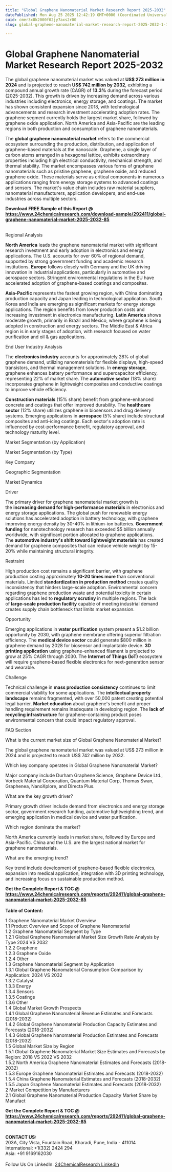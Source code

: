 ```yaml
---
title: "Global Graphene Nanomaterial Market Research Report 2025-2032"
datePublished: Mon Aug 25 2025 12:42:19 GMT+0000 (Coordinated Universal Time)
cuid: cmer3x8k2000f02jy7axs2r00
slug: global-graphene-nanomaterial-market-research-report-2025-2032-1-1

---
```


# Global Graphene Nanomaterial Market Research Report 2025-2032

<p>The global graphene nanomaterial market was valued at <strong>US$ 273 million in 2024</strong> and is projected to reach <strong>US$ 742 million by 2032</strong>, exhibiting a compound annual growth rate (CAGR) of <strong>13.3%</strong> during the forecast period (2025-2032). This growth is driven by increasing demand across various industries including electronics, energy storage, and coatings. The market has shown consistent expansion since 2018, with technological advancements and research investment accelerating adoption rates. The graphene segment currently holds the largest market share, followed by graphene oxide application. North America and Asia-Pacific are the leading regions in both production and consumption of graphene nanomaterials.</p><p>
</p><p>The <strong>global graphene nanomaterial market</strong> refers to the commercial ecosystem surrounding the production, distribution, and application of graphene-based materials at the nanoscale. Graphene, a single layer of carbon atoms arranged in a hexagonal lattice, exhibits extraordinary properties including high electrical conductivity, mechanical strength, and thermal stability. The market encompasses various forms of graphene nanomaterials such as pristine graphene, graphene oxide, and reduced graphene oxide. These materials serve as critical components in numerous applications ranging from energy storage systems to advanced coatings and sensors. The market's value chain includes raw material suppliers, nanomaterial manufacturers, application developers, and end-use industries across multiple sectors.</p><div><b>Download FREE Sample of this Report @ 
            <a href="https://www.24chemicalresearch.com/download-sample/292411/global-graphene-nanomaterial-market-2025-2032-85">
            https://www.24chemicalresearch.com/download-sample/292411/global-graphene-nanomaterial-market-2025-2032-85</a></b></div><br><p>
Regional Analysis</p><p>
</p><p><strong>North America</strong> leads the graphene nanomaterial market with significant research investment and early adoption in electronics and energy applications. The U.S. accounts for over 60% of regional demand, supported by strong government funding and academic research institutions. <strong>Europe</strong> follows closely with Germany and the UK driving innovation in industrial applications, particularly in automotive and aerospace sectors. Stringent environmental regulations in the EU have accelerated adoption of graphene-based coatings and composites.</p><p>
</p><p><strong>Asia-Pacific</strong> represents the fastest growing region, with China dominating production capacity and Japan leading in technological application. South Korea and India are emerging as significant markets for energy storage applications. The region benefits from lower production costs and increasing investment in electronics manufacturing. <strong>Latin America</strong> shows moderate growth, primarily in Brazil and Mexico, where graphene is being adopted in construction and energy sectors. The Middle East &amp; Africa region is in early stages of adoption, with research focused on water purification and oil &amp; gas applications.</p><p>
End User Industry Analysis</p><p>
</p><p>The <strong>electronics industry</strong> accounts for approximately 28% of global graphene demand, utilizing nanomaterials for flexible displays, high-speed transistors, and thermal management solutions. In <strong>energy storage</strong>, graphene enhances battery performance and supercapacitor efficiency, representing 22% of market share. The <strong>automotive sector</strong> (18% share) incorporates graphene in lightweight composites and conductive coatings to improve vehicle efficiency.</p><p>
</p><p><strong>Construction materials</strong> (15% share) benefit from graphene-enhanced concrete and coatings that offer improved durability. The <strong>healthcare sector</strong> (12% share) utilizes graphene in biosensors and drug delivery systems. Emerging applications in <strong>aerospace</strong> (5% share) include structural composites and anti-icing coatings. Each sector's adoption rate is influenced by cost-performance benefit, regulatory approval, and technology maturity level.</p><p>
Market Segmentation (by Application)</p><p>
</p><p>
Market Segmentation (by Type)</p><p>
</p><p>
Key Company</p><p>
</p><p>
Geographic Segmentation</p><p>
</p><p>
Market Dynamics</p><p>
Driver</p><p>
</p><p>The primary driver for graphene nanomaterial market growth is the <strong>increasing demand for high-performance materials</strong> in electronics and energy storage applications. The global push for renewable energy solutions has accelerated adoption in battery technology, with graphene improving energy density by 30-40% in lithium-ion batteries. <strong>Government funding</strong> for nanotechnology research has exceeded $5 billion annually worldwide, with significant portion allocated to graphene applications. The <strong>automotive industry's shift toward lightweight materials</strong> has created demand for graphene composites that can reduce vehicle weight by 15-20% while maintaining structural integrity.</p><p>
Restraint</p><p>
</p><p>High production cost remains a significant barrier, with graphene production costing approximately <strong>10-20 times more</strong> than conventional materials. Limited <strong>standardization in production method</strong> creates quality inconsistency that hinders large-scale adoption. Environmental concern regarding graphene production waste and potential toxicity in certain applications has led to <strong>regulatory scrutiny</strong> in multiple regions. The lack of <strong>large-scale production facility</strong> capable of meeting industrial demand creates supply chain bottleneck that limits market expansion.</p><p>
Opportunity</p><p>
</p><p>Emerging applications in <strong>water purification</strong> system present a $1.2 billion opportunity by 2030, with graphene membrane offering superior filtration efficiency. The <strong>medical device sector</strong> could generate $800 million in graphene demand by 2028 for biosensor and implantable device. <strong>3D printing application</strong> using graphene-enhanced filament is projected to grow at 25% CAGR through 2030. The <strong>Internet of Things (IoT)</strong> ecosystem will require graphene-based flexible electronics for next-generation sensor and wearable.</p><p>
Challenge</p><p>
</p><p>Technical challenge in <strong>mass production consistency</strong> continues to limit commercial viability for some applications. The <strong>intellectual property landscape</strong> remains fragmented, with over 50,000 patent creating potential legal barrier. <strong>Market education</strong> about graphene's benefit and proper handling requirement remains inadequate in developing region. The <strong>lack of recycling infrastructure</strong> for graphene-containing product poses environmental concern that could impact regulatory approval.</p><p>
FAQ Section</p><p>
What is the current market size of Global Graphene Nanomaterial Market?</p><p>
</p><p>The global graphene nanomaterial market was valued at US$ 273 million in 2024 and is projected to reach US$ 742 million by 2032.</p><p>
Which key company operates in Global Graphene Nanomaterial Market?</p><p>
</p><p>Major company include Durham Graphene Science, Graphene Device Ltd., Vorbeck Material Corporation, Quantum Material Corp, Thomas Swan, Graphenea, NanoXplore, and Directa Plus.</p><p>
What are the key growth driver?</p><p>
</p><p>Primary growth driver include demand from electronics and energy storage sector, government research funding, automotive lightweighting trend, and emerging application in medical device and water purification.</p><p>
Which region dominate the market?</p><p>
</p><p>North America currently leads in market share, followed by Europe and Asia-Pacific. China and the U.S. are the largest national market for graphene nanomaterials.</p><p>
What are the emerging trend?</p><p>
</p><p>Key trend include development of graphene-based flexible electronics, expansion into medical application, integration with 3D printing technology, and increasing focus on sustainable production method.</p>

<div><b>Get the Complete Report & TOC @ 
            <a href="https://www.24chemicalresearch.com/reports/292411/global-graphene-nanomaterial-market-2025-2032-85">
            https://www.24chemicalresearch.com/reports/292411/global-graphene-nanomaterial-market-2025-2032-85</a></b></div><br>
            <b>Table of Content:</b><p>1 Graphene Nanomaterial Market Overview<br />
    1.1 Product Overview and Scope of Graphene Nanomaterial<br />
    1.2 Graphene Nanomaterial Segment by Type<br />
        1.2.1 Global Graphene Nanomaterial Market Size Growth Rate Analysis by Type 2024 VS 2032<br />
        1.2.2 Graphene<br />
        1.2.3 Graphene Oxide<br />
        1.2.4 Other<br />
    1.3 Graphene Nanomaterial Segment by Application<br />
        1.3.1 Global Graphene Nanomaterial Consumption Comparison by Application: 2024 VS 2032<br />
        1.3.2 Catalyst<br />
        1.3.3 Energy<br />
        1.3.4 Sensors<br />
        1.3.5 Coatings<br />
        1.3.6 Other<br />
    1.4 Global Market Growth Prospects<br />
        1.4.1 Global Graphene Nanomaterial Revenue Estimates and Forecasts (2018-2032)<br />
        1.4.2 Global Graphene Nanomaterial Production Capacity Estimates and Forecasts (2018-2032)<br />
        1.4.3 Global Graphene Nanomaterial Production Estimates and Forecasts (2018-2032)<br />
    1.5 Global Market Size by Region<br />
        1.5.1 Global Graphene Nanomaterial Market Size Estimates and Forecasts by Region: 2018 VS 2022 VS 2032<br />
        1.5.2 North America Graphene Nanomaterial Estimates and Forecasts (2018-2032)<br />
        1.5.3 Europe Graphene Nanomaterial Estimates and Forecasts (2018-2032)<br />
        1.5.4 China Graphene Nanomaterial Estimates and Forecasts (2018-2032)<br />
        1.5.5 Japan Graphene Nanomaterial Estimates and Forecasts (2018-2032)<br />
2 Market Competition by Manufacturers<br />
    2.1 Global Graphene Nanomaterial Production Capacity Market Share by Manufact</p>

<div><b>Get the Complete Report & TOC @ 
            <a href="https://www.24chemicalresearch.com/reports/292411/global-graphene-nanomaterial-market-2025-2032-85">
            https://www.24chemicalresearch.com/reports/292411/global-graphene-nanomaterial-market-2025-2032-85</a></b></div><br>

<b>CONTACT US:</b><br>
            203A, City Vista, Fountain Road, Kharadi, Pune, India - 411014<br>
            International: +1(332) 2424 294<br>
            Asia: +91 9169162030 <br><br>
            Follow Us On LinkedIn: <a href="https://www.linkedin.com/company/24chemicalresearch/">24ChemicalResearch LinkedIn</a>